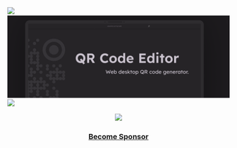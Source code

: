 <a href="https://alexrintt.io/r/discord">
  <img src="https://img.shields.io/discord/1045839711094194256?style=flat-square&color=%23CBC4CF&labelColor=%23CBC4CF&logo=discord&logoColor=%23262427" />
</a>

<a href="https://alexrintt.io/r/qr/web">
  <img src="/assets/cover.png" />
</a>

<a href="https://alexrintt.io/r/qr/web">
  <img src="https://alexrintt.io/static/get-it-badge/launch-now-small-flat-square.png" />
</a>

<p align="center">
  <img src="https://alexrintt.io/sponsors/banner.svg" /> 
</p>

<h3 align="center">
  <a href="https://alexrintt.io/r/sponsor">Become Sponsor</p>
</h3>
